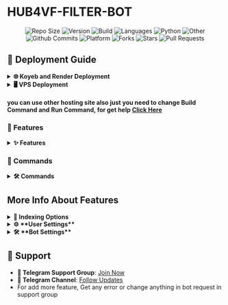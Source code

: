 # HUB4VF-FILTER-BOT

<div align="center">
   <img src="https://img.shields.io/github/repo-size/IronmanHUB4VF/HUB4VF-FILTER-BOT?color=green&label=Repo%20Size&labelColor=292c3b" alt="Repo Size">
   <img src="https://img.shields.io/badge/Version-1.0-brightgreen.svg" alt="Version">
   <img src="https://img.shields.io/badge/Build-Docker-blue" alt="Build">
   <img src="https://img.shields.io/github/languages/count/IronmanHUB4VF/HUB4VF-FILTER-BOT?style=flat&label=Total%20Languages&labelColor=292c3b&color=blueviolet" alt="Languages">
   <img src="https://img.shields.io/github/languages/top/IronmanHUB4VF/HUB4VF-FILTER-BOT?style=flat&logo=python&labelColor=292c3b" alt="Python">
   <img src="https://img.shields.io/badge/Other-0.4%25-lightgrey?labelColor=292c3b" alt="Other">
   <img src="https://img.shields.io/github/commit-activity/m/IronmanHUB4VF/HUB4VF-FILTER-BOT?logo=github&labelColor=292c3b&label=Github%20Commits" alt="Github Commits">
   <img src="https://img.shields.io/badge/Platform-Koyeb%20%7C%20VPS-orange" alt="Platform">
   <img src="https://img.shields.io/github/forks/IronmanHUB4VF/HUB4VF-FILTER-BOT?style=flat&logo=github&label=Forks&labelColor=292c3b&color=critical" alt="Forks">
   <img src="https://img.shields.io/github/stars/IronmanHUB4VF/HUB4VF-FILTER-BOT?style=flat&logo=github&label=Stars&labelColor=292c3b&color=yellow" alt="Stars">
   <img src="https://img.shields.io/badge/Pull%20Requests-0-green?logo=github&labelColor=292c3b" alt="Pull Requests">
</div>

## 🚀 Deployment Guide

<details>
<summary><strong>🌐 Koyeb and Render Deployment</strong></summary>

1. **First Fork This Repo**:
   - Fork this repo by click on fork icon.
   - On fork time set repo private always to hide your credentials
2. **🔒 Environment Variables**:
   - If you haven’t added the `config.env` file to the repository, then first add that and add below all 
    variables must
    
   - # Variable Descriptions
        | Variable | Required | Description |
        |----------|----------|-------------|
        | `BOT_TOKEN` | ✅ | Telegram bot token from [@BotFather](https://t.me/BotFather) |
        | `TELEGRAM_HASH` | ✅ | Telegram API hash from [my.telegram.org](https://my.telegram.org) |
        | `LOG_CHANNEL` | ✅ | Channel ID for bot logs (start with `-100`) |
        | `DATABASE_CHANNEL` | ✅ | Channel ID for database storage |
        | `DATABASE_URL` | ✅ | PostgreSQL connection URL |
        | `FILES_DATABASE_URL` | ✅ | MongoDB connection URL for files |
        | `OWNER_ID` | ✅ | Your Telegram user ID |
        | `BOT_BASE_URL` | ✅ | Required only for webhook configuration |
        | `PORT` | ✅ | port for web server (default: 8080) |
3. **🔗 Link Your Repository**: Connect your GitHub repository to Koyeb.
   - Navigate to your Koyeb dashboard.
   - Click on "Create Application" and choose "GitHub" as the source.
   - Select the `HUB4VF-FILTER-BOT` repository.
4. **⚙️ Buildpack Selection**:
   - In the application settings, select `Buildpack` as the buildpack.
   - add build command
     ```
     docker build . -t ironfilter
     ```
   - add run command
     ```
     docker run -p 8080:8080 ironfilter
     ```
5. **🌐 Exposed Ports**:
   - Set the `PORT` number to your desired value (recommended: `8080`).
5. **💾 Save and Deploy**:
   - Save the configuration.
   - Click on "Deploy" to initiate the build and deployment process.
6. **📊 Monitor Deployment**:
   - Check the "Logs" section to ensure the application is running without issues.

</details>

<details>
<summary><strong>🖥️ VPS Deployment</strong></summary>

1. **📂 Clone the Repository**:
   - Clone the repository to your local machine:
      ```bash
      git clone https://github.com/Ironman966232/IRON-FILTER-BOT.git
      ```
2. **📁 Navigate to Project Directory**:
   - Change to the project directory:
      ```bash
      cd IRON-FILTER-BOT
      ```
3. **🛠️ Add Configuration**:
   - Add the `config.env` file with your bot's credentials and settings to the root directory.
   - # Variable Descriptions
        | Variable | Required | Description |
        |----------|----------|-------------|
        | `BOT_TOKEN` | ✅ | Telegram bot token from [@BotFather](https://t.me/BotFather) |
        | `TELEGRAM_HASH` | ✅ | Telegram API hash from [my.telegram.org](https://my.telegram.org) |
        | `LOG_CHANNEL` | ✅ | Channel ID for bot logs (start with `-100`) |
        | `DATABASE_CHANNEL` | ✅ | Channel ID for database storage |
        | `DATABASE_URL` | ✅ | PostgreSQL connection URL |
        | `FILES_DATABASE_URL` | ✅ | MongoDB connection URL for files |
        | `OWNER_ID` | ✅ | Your Telegram user ID |
        | `BOT_BASE_URL` | ✅ | Required only for webhook configuration |
        | `PORT` | ✅ | port for web server (default: 8080) |

5. **⬆️ Update System Packages**:
   ```bash
   sudo apt update
   ```

6. **🐋 Install Docker**:
   - Follow the [official Docker installation guide](https://docs.docker.com/engine/install/) or use the convenience script:
      ```bash
      curl -fsSL https://get.docker.com | bash
      ```
7. **Check Docker Work Or Not**
   ```bash
   docker --version
   ```
   - If Docker is installed, you'll see the version information.

   ```bash
   docker run hello-world
   ```
   - If successful, you'll see a message indicating the container has run and exited successfully.
8. **⚙️ Build Docker Image**:
   - Build the Docker image from the current directory:
      ```bash
      sudo docker build . -t ironfilter
      ```
9. **🚀 Run Docker Container**:
   - Run the Docker container with the specified port (8080 in this example):
      ```bash
      sudo docker run -p 8080:8080 ironfilter
      ```
10. **📊 Monitor Container**:
   - View logs to ensure the bot is running:
      ```bash
      sudo docker logs -f ironfilter
      ```

#### 🛑 Stopping Docker

1. **🔍 List Running Containers**:
   ```bash
   sudo docker ps
   ```
2. **🛑 Stop Container**:
   ```bash
   sudo docker stop <container-id>
   ```

3. **❌ Remove Container** (optional):
   ```bash
   sudo docker rm <container-id>
   ```
4. **❌ Remove Not Running Containers (including exited, created, or dead containers)**:
   ```bash
   sudo docker rm $(docker ps -aq --filter "status=exited" --filter "status=created" --filter "status=dead")
   ```


</details>

#### you can use other hosting site also just you need to change Build Command and Run Command, for get help [Click Here](https://t.me/movie_and_series_hub4vf)

### 🎯 Features

<details>
<summary><strong>✨ Features</strong></summary>

- **🔒 File Security**: Securely manage files and protect them from unauthorized access.
- **📊 Analytics**: Track file usage and access patterns to optimize storage and improve user experience.
- **📂 File Indexing**: Index files from channels and messages, allowing users to easily access and manage their files.
- **💬 User Commands**: A user-friendly command interface for easy interaction with the bot.
- **🔐 Access Control**: Users must register to gain access to certain functionalities, ensuring secure usage.
- **⚡ Dynamic Responses**: The bot responds with inline buttons for various actions, enhancing user experience.
- **📈 Status Updates**: Provides users with current statistics about the bot's operations.
- **🔍 Filtering Options**: Users can filter files based on quality, language, season, year, and episode.
- **⚙️ Bot Settings**: Configurable options for bot behavior and functionality.
- **🔧 User Settings**: Customizable settings for individual users, including language and quality preferences.
</details>



### 📜 Commands

<details>
<summary><strong>🛠️ Commands</strong></summary>

- **/start**: Initializes the bot and provides access to its features. Users must register to use the bot.
- **/getfiledel**: Retrieves information about a specific file.
- **/getstickerid**: Returns the ID of a sticker when replied to.
- **/checkrights <chat_id> [user_id]**: Checks the permissions of a user in a specified chat.
- **/delpmuser <user_id>**: Deletes a user from the bot's database.
- **/delfsubuser <user_id>**: Deletes a user from the subscription list.
- **/stats**: Provides statistics about the bot's usage, including total users and files managed.
- **/index**: Starts the indexing process for files in a channel.
- **/setskip <link1> <link2>**: Sets the skip IDs for indexing files.
- **/showskip**: Displays the current skip IDs.
</details>

## More Info About Features
<details>
- <summary><strong>📂 Indexing Options</strong></summary>

- The IRON-FILTER-BOT supports two indexing formats, giving you flexibility in how files are listed:

- **Up-to-Down:**

- Files are indexed in ascending order, starting from the oldest message to the newest.
- Ideal for maintaining a chronological order of files.

- **Down-to-Up:**

- Files are indexed in descending order, starting from the newest message to the oldest.
- Perfect for prioritizing recently added files.

- You can choose the desired format during the indexing process to suit your needs.
</details>

<details>
<summary><strong>⚙️ **User Settings**</strong></summary>

🌍 **Language**
- Choose your preferred language for the bot’s responses. Available options include languages like English, Hindi, Telugu, and more!
- You can set or update your language anytime. If you want to reset to default, simply use the reset option.

🎥 **Quality**
- Set your preferred video quality (e.g., 360p, 720p, 1080p). This setting ensures that the content delivered to you matches your preferred quality.

📂 **File Type**
- Choose what type of files you want to receive (Video, Audio, or Document). Whether you're looking for multimedia files or documents, this setting ensures you get the right format.

🍿 **IMDB Integration**
- Turn IMDB results on or off based on your preference. When enabled, you will receive IMDB-related information alongside content.

**How to Access User Settings**:
1. Tap on any of the available settings options (Language, Quality, etc.).
2. Choose your desired value or reset to the default.
3. Use the 'Back' button to go to the previous menu or 'Close' to exit the settings menu.

---

💡 **How It Works**

- **User Settings** are stored and managed per user, meaning you can personalize your settings.
- Changes to your settings take effect immediately.
- You can also **reset** all settings or specific ones like language and quality at any time.
- The bot uses **pagination** to make it easy for you to browse through options (like a long list of languages or qualities).

---
</details>

<details>
<summary><strong>🛠 **Bot Settings**</strong></summary>

- **Bot settings** are the configuration controls for how the bot behaves and interacts with users.
- These settings are managed by the bot administrator and sudo users and can include settings for the bot's responses, command prefixes, and system behaviors.
- These can be accessed by the bot administrator and can include settings for the bot's responses, command prefixes, and system behaviors.
- Users will not need to modify these settings, but the bot admin can tweak them for better performance.

---
</details>

## 🔗 Support

- **💬 Telegram Support Group**: [Join Now](https://t.me/movie_and_series_hub4vf)
- **📣 Telegram Channel**: [Follow Updates](https://t.me/BOT_UPDATE_HUB4VF)
- For add more feature, Get any error or change anything in bot request in support group